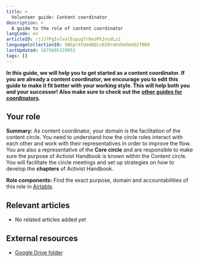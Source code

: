 ```yaml
---
title: >
  Volunteer guide: Content coordinator
description: >
  A guide to the role of content coordinator
langCode: en
articleID: rjJJ7PgIvlvalEupugTrNxdPk2nsdLz2
languageCollectionID: GWSprXtUebBDLsBZdreKVbUGmUb2fBB9
lastUpdated: 1673685329952
tags: []
---
```


**In this guide, we will help you to get started as a content coordinator. If you are already a content coordinator, we encourage you to edit this guide to make it fit better with your working style. This will help both you and your successor! Also make sure to check out the** [**other guides for coordinators**](/support/core)**.**

## Your role

**Summary:** As content coordinator, your domain is the facilitation of the content circle. You need to understand how the circle roles interact with each other and work with their representatives in order to improve the flow. You are also a representative of the **Core circle** and are responsible to make sure the purpose of Activist Handbook is known within the Content circle. You will facilitate the circle meetings and set up strategies on how to develop the **chapters** of Activist Handbook.

**Role components:** Find the exact purpose, domain and accountabilities of this role in [Airtable](https://airtable.com/shr6GqOJ7587fNbEn/tbloV4g8loVisebVz).

## Relevant articles

-   No related articles added yet

## External resources

-   [Google Drive folder](https://drive.google.com/drive/u/0/folders/1n34YxZGGa4ytZGBeZ8n2EhVGLVDaJA5s)